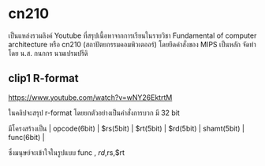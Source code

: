 # cn210

เป็นแหล่งรวมลิงค์ Youtube ที่สรุปเนื้อหาจากการเรียนในรายวิชา Fundamental of computer architecture หรือ cn210 (สถาปัตยกรรมคอมพิวเตออร์) โดยยึดคำสั่งของ MIPS เป็นหลัก จัดทำโดย น.ส. กนกกร นามเปรมปรีดิ

## clip1 R-format
https://www.youtube.com/watch?v=wNY26EktrtM

ในคลิปจะสรุป r-format โดยยกตัวอย่างเป็นคำสั่งการบวก มี 32 bit

มีโครงสร้างเป็น | opcode(6bit) | $rs(5bit) | $rt(5bit) | $rd(5bit) | shamt(5bit) | func(6bit) |

ซึ่งมนุษย์จะเข้าใจในรูปแบบ func , $rd,$rs,$rt
